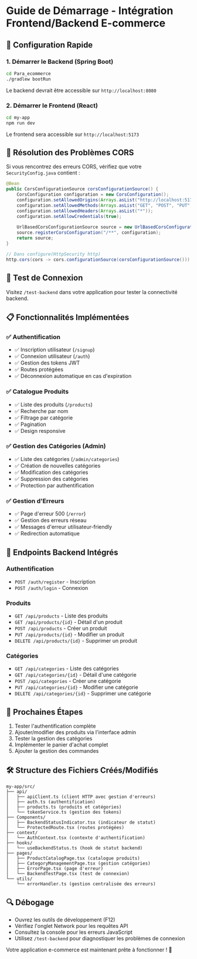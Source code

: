 # Guide de Démarrage - Intégration Frontend/Backend E-commerce

## 🚀 Configuration Rapide

### 1. Démarrer le Backend (Spring Boot)

```bash
cd Para_ecommerce
./gradlew bootRun
```

Le backend devrait être accessible sur `http://localhost:8080`

### 2. Démarrer le Frontend (React)

```bash
cd my-app
npm run dev
```

Le frontend sera accessible sur `http://localhost:5173`

## 🔧 Résolution des Problèmes CORS

Si vous rencontrez des erreurs CORS, vérifiez que votre `SecurityConfig.java` contient :

```java
@Bean
public CorsConfigurationSource corsConfigurationSource() {
    CorsConfiguration configuration = new CorsConfiguration();
    configuration.setAllowedOrigins(Arrays.asList("http://localhost:5173"));
    configuration.setAllowedMethods(Arrays.asList("GET", "POST", "PUT", "DELETE", "OPTIONS"));
    configuration.setAllowedHeaders(Arrays.asList("*"));
    configuration.setAllowCredentials(true);
    
    UrlBasedCorsConfigurationSource source = new UrlBasedCorsConfigurationSource();
    source.registerCorsConfiguration("/**", configuration);
    return source;
}

// Dans configure(HttpSecurity http)
http.cors(cors -> cors.configurationSource(corsConfigurationSource()))
```

## 🧪 Test de Connexion

Visitez `/test-backend` dans votre application pour tester la connectivité backend.

## 📋 Fonctionnalités Implémentées

### ✅ Authentification
- ✅ Inscription utilisateur (`/signup`)
- ✅ Connexion utilisateur (`/auth`)
- ✅ Gestion des tokens JWT
- ✅ Routes protégées
- ✅ Déconnexion automatique en cas d'expiration

### ✅ Catalogue Produits
- ✅ Liste des produits (`/products`)
- ✅ Recherche par nom
- ✅ Filtrage par catégorie
- ✅ Pagination
- ✅ Design responsive

### ✅ Gestion des Catégories (Admin)
- ✅ Liste des catégories (`/admin/categories`)
- ✅ Création de nouvelles catégories
- ✅ Modification des catégories
- ✅ Suppression des catégories
- ✅ Protection par authentification

### ✅ Gestion d'Erreurs
- ✅ Page d'erreur 500 (`/error`)
- ✅ Gestion des erreurs réseau
- ✅ Messages d'erreur utilisateur-friendly
- ✅ Redirection automatique

## 🔄 Endpoints Backend Intégrés

### Authentification
- `POST /auth/register` - Inscription
- `POST /auth/login` - Connexion

### Produits
- `GET /api/products` - Liste des produits
- `GET /api/products/{id}` - Détail d'un produit
- `POST /api/products` - Créer un produit
- `PUT /api/products/{id}` - Modifier un produit
- `DELETE /api/products/{id}` - Supprimer un produit

### Catégories
- `GET /api/categories` - Liste des catégories
- `GET /api/categories/{id}` - Détail d'une catégorie
- `POST /api/categories` - Créer une catégorie
- `PUT /api/categories/{id}` - Modifier une catégorie
- `DELETE /api/categories/{id}` - Supprimer une catégorie

## 🎯 Prochaines Étapes

1. Tester l'authentification complète
2. Ajouter/modifier des produits via l'interface admin
3. Tester la gestion des catégories
4. Implémenter le panier d'achat complet
5. Ajouter la gestion des commandes

## 🛠️ Structure des Fichiers Créés/Modifiés

```
my-app/src/
├── api/
│   ├── apiClient.ts (client HTTP avec gestion d'erreurs)
│   ├── auth.ts (authentification)
│   ├── products.ts (produits et catégories)
│   └── tokenService.ts (gestion des tokens)
├── Components/
│   ├── BackendStatusIndicator.tsx (indicateur de statut)
│   └── ProtectedRoute.tsx (routes protégées)
├── context/
│   └── AuthContext.tsx (contexte d'authentification)
├── hooks/
│   └── useBackendStatus.ts (hook de statut backend)
├── pages/
│   ├── ProductCatalogPage.tsx (catalogue produits)
│   ├── CategoryManagementPage.tsx (gestion catégories)
│   ├── ErrorPage.tsx (page d'erreur)
│   └── BackendTestPage.tsx (test de connexion)
└── utils/
    └── errorHandler.ts (gestion centralisée des erreurs)
```

## 🔍 Débogage

- Ouvrez les outils de développement (F12)
- Vérifiez l'onglet Network pour les requêtes API
- Consultez la console pour les erreurs JavaScript
- Utilisez `/test-backend` pour diagnostiquer les problèmes de connexion

Votre application e-commerce est maintenant prête à fonctionner ! 🎉